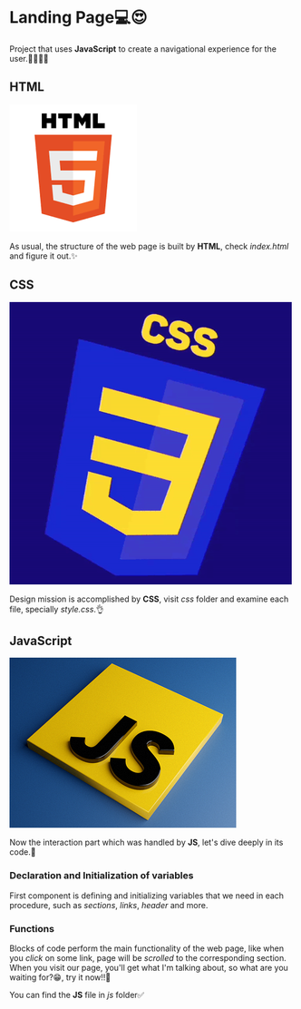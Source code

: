 # Landing Page💻😍
Project that uses **JavaScript** to create a navigational experience for the user.🙎‍♀️🙎‍♂️

## HTML
![alt text](/images/image.png)

As usual, the structure of the web page is built by **HTML**, check *index.html* and figure it out.✨

## CSS
![alt text](/images/image-1.png)

Design mission is accomplished by **CSS**, visit *css* folder and examine each file, specially *style.css*.👌

## JavaScript
![alt text](/images/image-2.png)

Now the interaction part which was handled by **JS**, let's dive deeply in its code.🤿

### Declaration and Initialization of variables
First component is defining and initializing variables that we need in each procedure, such as *sections*, 
*links*, *header* and more.

### Functions
Blocks of code perform the main functionality of the web page, like when you *click* on some link, page will be *scrolled* to the corresponding section.
When you visit our page, you'll get what I'm talking about, so what are you waiting for?😁, try it now!!🫡

You can find the **JS** file in *js* folder✅
